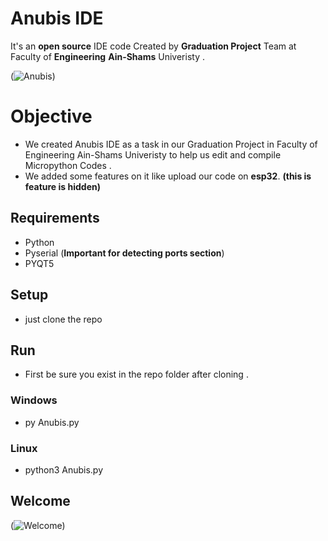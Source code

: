 # Anubis IDE
It's an **open source** IDE code Created by **Graduation Project** Team at Faculty of **Engineering** **Ain-Shams** Univeristy .  

(![Anubis](https://www13.0zz0.com/2020/07/22/02/845694578.png))

# Objective
- We created Anubis IDE as a task in our Graduation Project in Faculty of Engineering Ain-Shams Univeristy to help us edit and compile Micropython Codes .
- We added some features on it like upload our code on **esp32**. **(this is feature is hidden)** 

## Requirements 
- Python
- Pyserial (**Important for detecting ports section**)
- PYQT5
## Setup
- just clone the repo 

## Run
- First be sure you exist in the repo folder after cloning .

### Windows
- py Anubis.py

### Linux
- python3 Anubis.py

## Welcome

(![Welcome](https://www4.0zz0.com/2020/07/22/02/133570716.png))

